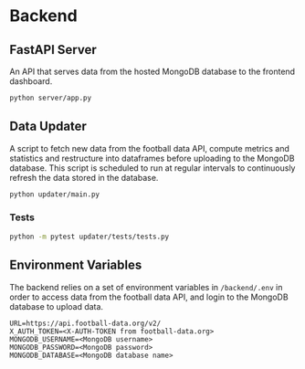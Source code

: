 # Backend

## FastAPI Server

An API that serves data from the hosted MongoDB database to the frontend dashboard.

```bash
python server/app.py
```

## Data Updater

A script to fetch new data from the football data API, compute metrics and statistics and restructure into dataframes before uploading to the MongoDB database. This script is scheduled to run at regular intervals to continuously refresh the data stored in the database.

```bash
python updater/main.py
```

### Tests

```bash
python -m pytest updater/tests/tests.py
```

## Environment Variables

The backend relies on a set of environment variables in `/backend/.env` in order to access data from the football data API, and login to the MongoDB database to upload data.

```text
URL=https://api.football-data.org/v2/
X_AUTH_TOKEN=<X-AUTH-TOKEN from football-data.org>
MONGODB_USERNAME=<MongoDB username>
MONGODB_PASSWORD=<MongoDB password>
MONGODB_DATABASE=<MongoDB database name>
```
